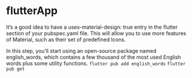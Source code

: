 # flutterApp


It’s a good idea to have a uses-material-design: true entry in the flutter section of your pubspec.yaml file. This will allow you to use more features of Material, such as their set of predefined Icons.


In this step, you’ll start using an open-source package named english_words, which contains a few thousand of the most used English words plus some utility functions.
`flutter pub add english_words`
`flutter pub get`


 